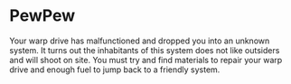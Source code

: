 # PewPew

Your warp drive has malfunctioned and dropped you into an unknown system.  It turns out the inhabitants of this system does not like outsiders and will shoot on site.  You must try and find materials to repair your warp drive and enough fuel to jump back to a friendly system.

